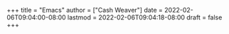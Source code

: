 +++
title = "Emacs"
author = ["Cash Weaver"]
date = 2022-02-06T09:04:00-08:00
lastmod = 2022-02-06T09:04:18-08:00
draft = false
+++

